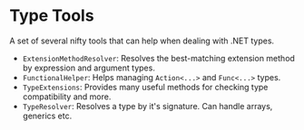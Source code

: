 Type Tools
=========

A set of several nifty tools that can help when dealing with .NET types.

* `ExtensionMethodResolver`: Resolves the best-matching extension method by expression and argument types.
* `FunctionalHelper`: Helps managing `Action<...>` and `Func<...>` types.
* `TypeExtensions`: Provides many useful methods for checking type compatibility and more.
* `TypeResolver`: Resolves a type by it's signature. Can handle arrays, generics etc.

